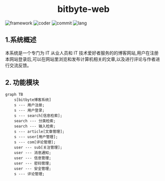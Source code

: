 # <center>bitbyte-web<center/>

![framework](https://img.shields.io/static/v1.svg?label=framework&message=vue2.0&color=green) ![coder](https://img.shields.io/static/v1.svg?label=coder&message=zzk&color=green) ![commit](https://img.shields.io/static/v1.svg?label=commit&message=57&color=blue) ![lang](https://img.shields.io/static/v1.svg?label=lang&message=javascript&color=indigo)

## 1.系统概述

本系统是一个专门为 IT 从业人员和 IT 技术爱好者服务的的博客网站,用户在注册本网站登录后,可以在网站里浏览和发布计算机相关的文章,以及进行评论与作者进行交流反馈。

## 2. 功能模块

```mermaid
graph TB
    s[bitbyte博客系统]
    s --- 用户注册;
    s --- 用户登录;
    s --- search[信息检索];
    search --- 分类检索;
    search --- 输入检索;
    s --- article[文章管理];
    s --- user[用户管理];
    s --- com[评论管理];
    user --- sub[关注管理];
    user --- 消息通知;
    user --- 信息管理;
    user --- 密码管理;
    user --- 安全管理;
    s --- 评论管理;
```

